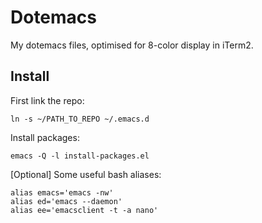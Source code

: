 Dotemacs
====

My dotemacs files, optimised for 8-color display in iTerm2.

Install
----

First link the repo:

```
ln -s ~/PATH_TO_REPO ~/.emacs.d
```

Install packages:

```
emacs -Q -l install-packages.el
```

[Optional] Some useful bash aliases:

```
alias emacs='emacs -nw'
alias ed='emacs --daemon'
alias ee='emacsclient -t -a nano'
```
